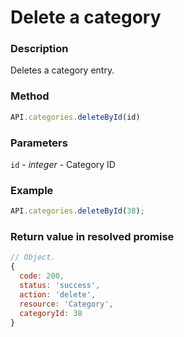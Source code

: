 # Delete a category

### Description

Deletes a category entry.

### Method

```js
API.categories.deleteById(id)
```

### Parameters
`id` - *integer* - Category ID

### Example

```js
API.categories.deleteById(38);
```

### Return value in resolved promise

```js
// Object.
{
  code: 200,
  status: 'success',
  action: 'delete',
  resource: 'Category',
  categoryId: 38
}
```
